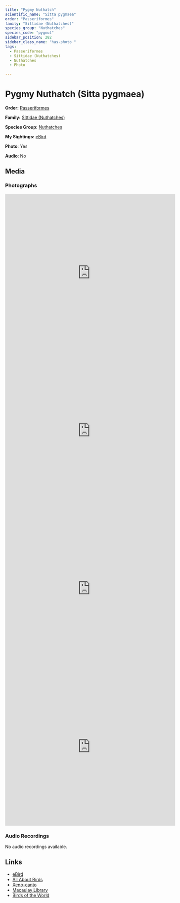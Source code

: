 ```yaml
---
title: "Pygmy Nuthatch"
scientific_name: "Sitta pygmaea"
order: "Passeriformes"
family: "Sittidae (Nuthatches)"
species_group: "Nuthatches"
species_code: "pygnut"
sidebar_position: 282
sidebar_class_name: "has-photo "
tags: 
  - Passeriformes
  - Sittidae (Nuthatches)
  - Nuthatches
  - Photo
  
---
```


# Pygmy Nuthatch (Sitta pygmaea)

**Order:** [Passeriformes](/tags/passeriformes)

**Family:** [Sittidae (Nuthatches)](/tags/sittidae-nuthatches)

**Species Group:** [Nuthatches](/tags/nuthatches)

**My Sightings:** [eBird](https://ebird.org/lifelist?r=world&time=life&spp=pygnut)

**Photo**: Yes 

**Audio**: No

## Media
### Photographs
<iframe src="https://macaulaylibrary.org/asset/615266972/embed" width="550" height="510" frameborder="0" allowfullscreen></iframe>
<iframe src="https://macaulaylibrary.org/asset/615266973/embed" width="550" height="510" frameborder="0" allowfullscreen></iframe>
<iframe src="https://macaulaylibrary.org/asset/615266974/embed" width="550" height="510" frameborder="0" allowfullscreen></iframe>
<iframe src="https://macaulaylibrary.org/asset/615266975/embed" width="550" height="510" frameborder="0" allowfullscreen></iframe>

### Audio Recordings
No audio recordings available.

## Links
* [eBird](https://ebird.org/species/pygnut) 
* [All About Birds](https://www.allaboutbirds.org/guide/pygnut) 
* [Xeno-canto](https://www.xeno-canto.org/species/sitta-pygmaea) 
* [Macaulay Library](https://search.macaulaylibrary.org/catalog?taxonCode=pygnut&sort=rating_rank_desc)
* [Birds of the World](https://birdsoftheworld.org/bow/species/pygnut)
